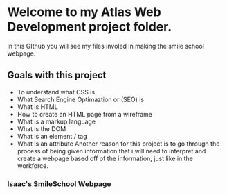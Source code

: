 # Welcome to my **Atlas Web Development** project folder. 
In this GIthub you will see my files involed in making the smile school webpage. 

## Goals with this project
-  To understand what CSS is
-  What Search Engine Optimaztion or (SEO) is 
- What is HTML
- How to create an HTML page from a wireframe
- What is a markup language
- What is the DOM
- What is an element / tag
- What is an attribute
Another reason for this project is to go through the process of being given information that i will need to interpret and create a webpage based off of the information,
just like in the workforce.

### [Isaac's SmileSchool Webpage](https://issybizzy.github.io/atlas-web-development/css_advanced/index.html)
